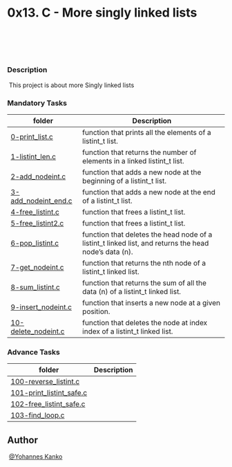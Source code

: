 # **0x13. C - More singly linked lists**
​
## 
​
### Description
​ This project is about more Singly linked lists
### Mandatory Tasks
| folder | Description |
| ------ | ------ |
| [0-print_list.c](0-print_list.c) | function that prints all the elements of a listint_t list. |
| [1-listint_len.c](1-listint_len.c) | function that returns the number of elements in a linked listint_t list. |
| [2-add_nodeint.c](2-add_nodeint.c) | function that adds a new node at the beginning of a listint_t list. |
| [3-add_nodeint_end.c](3-add_nodeint_end.c) |  function that adds a new node at the end of a listint_t list. |
| [4-free_listint.c](4-free_listint.c) | function that frees a listint_t list. |
| [5-free_listint2.c](5-free_listint2.c) | function that frees a listint_t list. |
| [6-pop_listint.c](6-pop_listint.c) |  function that deletes the head node of a listint_t linked list, and returns the head node’s data (n). |
| [7-get_nodeint.c](7-get_nodeint.c) | function that returns the nth node of a listint_t linked list. |
| [8-sum_listint.c](8-sum_listint.c) |  function that returns the sum of all the data (n) of a listint_t linked list. |
| [9-insert_nodeint.c](9-insert_nodeint.c) | function that inserts a new node at a given position. |
| [10-delete_nodeint.c](10-delete_nodeint.c) | function that deletes the node at index index of a listint_t linked list. |



### Advance Tasks
| folder | Description |
| ------ | ------ |
| [100-reverse_listint.c](100-reverse_listint.c) |  |
| [101-print_listint_safe.c](101-print_listint_safe.c) | |
| [102-free_listint_safe.c](102-free_listint_safe.c) | |
| [103-find_loop.c](103-find_loop.c) | |
## Author
​
[@Yohannes Kanko](@YOHANNES-cmd)

